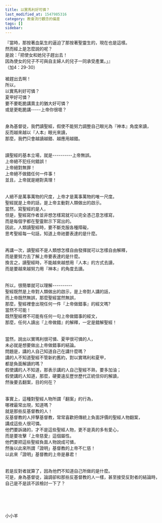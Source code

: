```yaml
---
title: 以實馬利好可憐？
last_modified_at: 1547985316
category: 教會流行觀念的偏差
tags: []
sidebar: 
---
```


<p>『當時，那按著血氣生的逼迫了那按著聖靈生的，現在也是這樣。<br/>然而經上是怎麼說的呢？<br/>是說：「把使女和她兒子趕出去！<br/>因為使女的兒子不可與自主婦人的兒子一同承受產業。」』<br/>（加4：29-30）<br/><!--more--><br/>被趕出去啊！<br/>所以，<br/>以實馬利好可憐？<br/>夏甲好可憐？<br/>要不要乾脆講賣主的猶大好可憐？<br/>或是更乾脆講-----上帝你很壞？<br/><br/><br/>身為基督徒，我們讀聖經，假使不能努力調整自己眼光為『神本』角度來讀，<br/>反而越來越以『人本』眼光來讀，<br/>那麼，我們只會越讀越錯、越應用越錯。<br/><br/><br/>讀聖經的基本立場，就是----------上帝無誤。<br/>上帝絕不犯任何錯誤！<br/>上帝絕對無罪！<br/>上帝絕不做錯任何一件事！<br/>並且，上帝就是絕對真理！<br/><br/><br/>人絕不是萬事萬物的尺度，上帝才是萬事萬物的唯一尺度。<br/>聖經就是上帝的話，是上帝主動對人類做出的啟示。<br/>當然，寫聖經的是人，<br/>但是，聖經寫作者並非想怎樣寫就可以完全憑己意怎樣寫，<br/>而是每個字都在聖靈默示下寫出的。<br/>因此，人類讀聖經時，要不斷克服各種障礙，<br/>思考聖經每一句話，知道上帝祂要表達的是什麼。<br/><br/><br/>再講一次，讀聖經不是人類想怎樣自由發揮就可以怎樣自由解釋，<br/>而是要努力去了解上帝要表達的是什麼。<br/>換言之，讀聖經時，不能越來越想用『人本』的方式去讀，<br/>而是要越來越努力用『神本』的角度去讀。<br/><br/><br/>所以，很簡單就可以理解----------<br/>聖經既然是上帝對人類做出的啟示，是上帝對人講的話，<br/>而上帝既然無誤，那麼聖經當然無誤，<br/>那麼，聖經裡會出現任何一件『上帝做錯事』的經文嗎?<br/>當然不可能！<br/>既然聖經裡不可能有任何一句上帝做錯事的經文，<br/>那麼，任何人讀出『上帝做錯』的解釋，一定是錯解聖經！<br/><br/><br/>當然，說出以實瑪利很可憐、夏甲很可憐的人，<br/>未必就是想要做出上帝做錯事的結論。<br/>問題是，講的人自己知道自己在講什麼嗎？<br/>講的人不知道聖經不管新約舊約，對以實瑪利和夏甲，<br/>都是負面解讀的嗎？<br/>假使講的人不知道，那表示講的人自己聖經不熟，要多加油；<br/>假使講的人知道，那麼，硬要違反歷世歷代正統信仰的解讀，<br/>然後要去翻案，目的何在？<br/><br/><br/>事實上，這種對聖經人物所謂「翻案」的行為，<br/>哪裡最常出現，知道嗎？<br/>就是那些反基督教的人！<br/>反基督教的人抨擊基督教，常常喜歡把傳統上負面評價的聖經人物翻案，<br/>講成這些人很可憐。<br/>他們要訴諸的，才不是這些聖經人物，更不是真的多有愛心，<br/>而是要攻擊『上帝慈愛』這個屬性。<br/>他們要把這些聖經負面人物說成可憐，<br/>然後以此來所謂「證明」基督教的上帝不仁慈！<br/>以此來「證明」基督教的上帝是暴君！<br/><br/><br/>若是反對者就算了，因為他們不知道自己所做的是什麼。<br/>可是，身為基督徒，論調卻和那些反基督教的人一樣，甚至接受反對者的結論時，<br/>自己是不是該不該檢討一下了？<br/><br/><br/><br/><br/><br/>小小羊<br/><br/><br/><br/><br/><br/><br/></p>